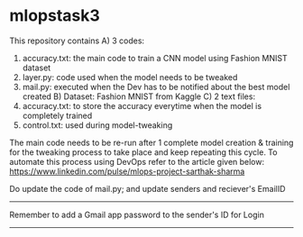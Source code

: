 # mlopstask3

This repository contains 
A) 3 codes:
 1. accuracy.txt: the main code to train a CNN model using Fashion MNIST dataset
 2. layer.py: code used when the model needs to be tweaked
 3. mail.py: executed when the Dev has to be notified about the best model created
B) Dataset: Fashion MNIST from Kaggle
C) 2 text files:
 1. accuracy.txt: to store the accuracy everytime when the model is completely trained
 2. control.txt: used during model-tweaking

The main code needs to be re-run after 1 complete model creation & training for the tweaking process to take place and keep repeating this cycle.
To automate this process using DevOps refer to the article given below:
https://www.linkedin.com/pulse/mlops-project-sarthak-sharma

Do update the code of mail.py; and update senders and reciever's EmailID
*****************************************************************
Remember to add a Gmail app password to the sender's ID for Login 
*****************************************************************

